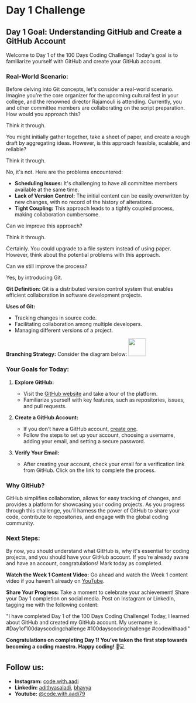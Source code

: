 # Day 1 Challenge

## Day 1 Goal: Understanding GitHub and Create a GitHub Account

Welcome to Day 1 of the 100 Days Coding Challenge! Today's goal is to familiarize yourself with GitHub and create your GitHub account.

### Real-World Scenario:

Before delving into Git concepts, let's consider a real-world scenario. Imagine you're the core organizer for the upcoming cultural fest in your college, and the renowned director Rajamouli is attending. Currently, you and other committee members are collaborating on the script preparation. How would you approach this?

Think it through.

You might initially gather together, take a sheet of paper, and create a rough draft by aggregating ideas. However, is this approach feasible, scalable, and reliable?

Think it through.

No, it's not. Here are the problems encountered:

- **Scheduling Issues:** It's challenging to have all committee members available at the same time.
- **Lack of Version Control:** The initial content can be easily overwritten by new changes, with no record of the history of alterations.
- **Tight Coupling:** This approach leads to a tightly coupled process, making collaboration cumbersome.

Can we improve this approach?

Think it through.

Certainly. You could upgrade to a file system instead of using paper. However, think about the potential problems with this approach.

Can we still improve the process?

Yes, by introducing Git.

**Git Definition:** Git is a distributed version control system that enables efficient collaboration in software development projects.

**Uses of Git:**

- Tracking changes in source code.
- Facilitating collaboration among multiple developers.
- Managing different versions of a project.

**Branching Strategy:** Consider the diagram below:
[](https://github.com/adithyasai/100daysofcodingchallenge/blob/week1/images/branching_strategy.png=250x250)
<img src="https://github.com/adithyasai/100daysofcodingchallenge/blob/week1/images/branching_strategy.png" width="48">
### Your Goals for Today:

1. **Explore GitHub:**

   - Visit the [GitHub website](https://github.com/) and take a tour of the platform.
   - Familiarize yourself with key features, such as repositories, issues, and pull requests.

2. **Create a GitHub Account:**

   - If you don't have a GitHub account, [create one](https://github.com/join).
   - Follow the steps to set up your account, choosing a username, adding your email, and setting a secure password.

3. **Verify Your Email:**
   - After creating your account, check your email for a verification link from GitHub. Click on the link to complete the process.

### Why GitHub?

GitHub simplifies collaboration, allows for easy tracking of changes, and provides a platform for showcasing your coding projects. As you progress through this challenge, you'll harness the power of GitHub to share your code, contribute to repositories, and engage with the global coding community.

### Next Steps:

By now, you should understand what GitHub is, why it's essential for coding projects, and you should have your GitHub account. If you're already aware and have an account, congratulations! Mark today as completed.

**Watch the Week 1 Content Video:**
Go ahead and watch the Week 1 content video if you haven't already on [YouTube](https://www.youtube.com/watch?v=6Cvz9qz6WNU).

**Share Your Progress:**
Take a moment to celebrate your achievement! Share your Day 1 completion on social media. Post on Instagram or LinkedIn, tagging me with the following content:

"I have completed Day 1 of the 100 Days Coding Challenge! Today, I learned about GitHub and created my GitHub account. My username is <add your yourname here>. #Day1of100dayscodingchallenge #100dayscodingchallenge #codewithaadi"

**Congratulations on completing Day 1! You've taken the first step towards becoming a coding maestro. Happy coding!** 🚀💻

## Follow us:

- **Instagram:** [code.with.aadi](https://www.instagram.com/code.with.aadi/)
- **Linkedin:** [adithyasaladi](https://www.linkedin.com/in/adithyasaladi/), [bhavya](https://www.linkedin.com/in/bhavyasriy/)
- **Youtube:** [@code.with.aadi79](https://www.youtube.com/@Code.with.aadi79)

